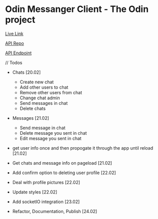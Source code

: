 # Odin Messanger Client - The Odin project

[Live Link]()

[API Repo]()

[API Endpoint]()

// Todos

- Chats [20.02]

  - Create new chat
  - Add other users to chat
  - Remove other users from chat
  - Change chat admin
  - Send messages in chat
  - Delete chats

- Messages [21.02]

  - Send message in chat
  - Delete message you sent in chat
  - Edit message you sent in chat

- get user info once and then propogate it through the app until reload [21.02]

- Get chats and message info on pageload [21.02]

- Add confirm option to deleting user profile [22.02]

- Deal with profile pictures [22.02]

- Update styles [22.02]

- Add socketIO integration [23.02]

- Refactor, Documentation, Publish [24.02]

